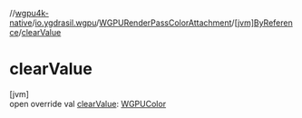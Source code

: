 //[wgpu4k-native](../../../../index.md)/[io.ygdrasil.wgpu](../../index.md)/[WGPURenderPassColorAttachment](../index.md)/[[jvm]ByReference](index.md)/[clearValue](clear-value.md)

# clearValue

[jvm]\
open override val [clearValue](clear-value.md): [WGPUColor](../../-w-g-p-u-color/index.md)